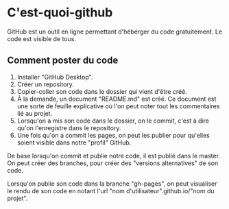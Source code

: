 # C'est-quoi-github

GitHub est un outil en ligne permettant d'hébérger du code gratuitement.
Le code est visible de tous.

## Comment poster du code

1. Installer "GitHub Desktop".
2. Créer un repository.
3. Copier-coller son code dans le dossier qui vient d'être créé.
4. À la demande, un document "README.md" est créé. Ce document est une sorte de feuille explicative où l'on peut noter tout les commentaires lié au projet.
5. Lorsqu'on a mis son code dans le dossier, on le commit, c'est à dire qu'on l'enregistre dans le repository.
6. Une fois qu'on a commit les pages, on peut les publier pour qu'elles soient visible dans notre "profil" GitHub.


De base lorsqu'on commit et publie notre code, il est publié dans le master.
On peut créer des branches, pour créer des "versions alternatives" de son code.

Lorsqu'on publie son code dans la branche "gh-pages", on peut visualiser le rendu de son code en notant l'url "nom d'utilisateur".github.io/"nom du projet".
